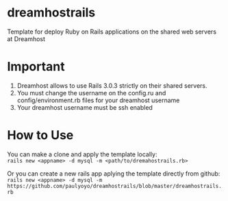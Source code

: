 dreamhostrails
==============

Template for deploy Ruby on Rails applications on the shared web servers at Dreamhost

Important
==========

1.  Dreamhost allows to use Rails 3.0.3 strictly on their shared servers.
2.  You must change the username on the config.ru and config/environment.rb files for your dreamhost username
3.  Your dreamhost username must be ssh enabled

How to Use
===========
You can make a clone and apply the template locally:<br> 
`rails new <appname> -d mysql -m <path/to/dremahostrails.rb>`<br>

Or you can create a new rails app aplying the template directly from github:<br>
`rails new <appname> -d mysql -m https://github.com/paulyoyo/dreamhostrails/blob/master/dreamhostrails.rb`<br>